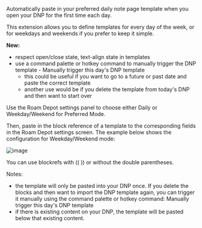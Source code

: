 Automatically paste in your preferred daily note page template when you open your DNP for the first time each day.

This extension allows you to define templates for every day of the week, or for weekdays and weekends if you prefer to keep it simple.

**New:**
- respect open/close state, text-align state in templates
- use a command palette or hotkey command to manually trigger the DNP template - Manually trigger this day's DNP template
  - this could be useful if you want to go to a future or past date and paste the correct template
  - another use would be if you delete the template from today's DNP and then want to start over

Use the Roam Depot settings panel to choose either Daily or Weekday/Weekend for Preferred Mode.

Then, paste in the block reference of a template to the corresponding fields in the Roam Depot settings screen. The example below shows the configuration for Weekday/Weekend mode:

![image](https://user-images.githubusercontent.com/6857790/221770057-f2adeb75-f89c-4687-baf8-9c1b6a14156b.png)

You can use blockrefs with (( )) or without the double parentheses.

Notes:
- the template will only be pasted into your DNP once. If you delete the blocks and then want to import the DNP template again, you can trigger it manually using the command palette or hotkey command: Manually trigger this day's DNP template
- if there is existing content on your DNP, the template will be pasted below that existing content.
